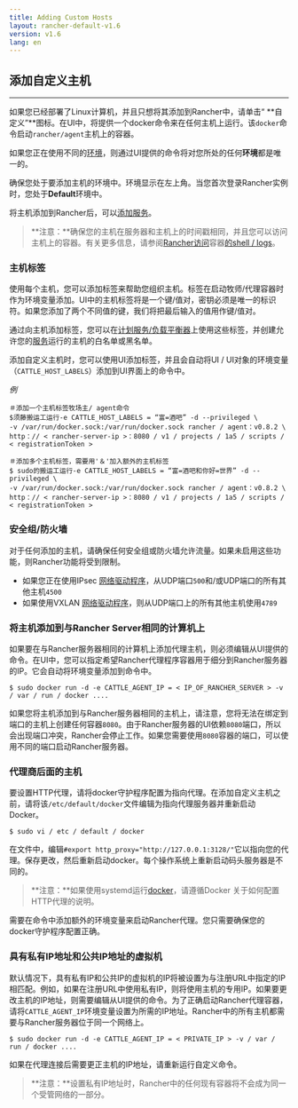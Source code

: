 ```yaml
---
title: Adding Custom Hosts
layout: rancher-default-v1.6
version: v1.6
lang: en
---
```


## 添加自定义主机

------

如果您已经部署了Linux计算机，并且只想将其添加到Rancher中，请单击“ **自定义”**图标。在UI中，将提供一个docker命令来在任何主机上运行。该`docker`命令启动`rancher/agent`主机上的容器。

如果您正在使用不同的[环境](https://github.com/rancher/rancher.github.io/blob/master/rancher/v1.6/en/hosts/custom/%7B%7Bsite.baseurl%7D%7D/rancher/%7B%7Bpage.version%7D%7D/%7B%7Bpage.lang%7D%7D/environments)，则通过UI提供的命令将对您所处的任何**环境**都是唯一的。

确保您处于要添加主机的环境中。环境显示在左上角。当您首次登录Rancher实例时，您处于**Default**环境中。

将主机添加到Rancher后，可以[添加服务](https://github.com/rancher/rancher.github.io/blob/master/rancher/v1.6/en/hosts/custom/%7B%7Bsite.baseurl%7D%7D/rancher/%7B%7Bpage.version%7D%7D/%7B%7Bpage.lang%7D%7D/cattle/adding-services)。

> **注意：**确保您的主机在服务器和主机上的时间戳相同，并且您可以访问主机上的容器。有关更多信息，请参阅[Rancher访问](https://github.com/rancher/rancher.github.io/blob/master/rancher/v1.6/en/hosts/custom/%7B%7Bsite.baseurl%7D%7D/rancher/%7B%7Bpage.version%7D%7D/%7B%7Bpage.lang%7D%7D/faqs/troubleshooting/#container-access)容器[的shell / logs](https://github.com/rancher/rancher.github.io/blob/master/rancher/v1.6/en/hosts/custom/%7B%7Bsite.baseurl%7D%7D/rancher/%7B%7Bpage.version%7D%7D/%7B%7Bpage.lang%7D%7D/faqs/troubleshooting/#container-access)。

### 主机标签

使用每个主机，您可以添加标签来帮助您组织主机。标签在启动牧师/代理容器时作为环境变量添加。UI中的主机标签将是一个键/值对，密钥必须是唯一的标识符。如果您添加了两个不同值的键，我们将把最后输入的值用作键/值对。

通过向主机添加标签，您可以在[计划服务/负载平衡器](https://github.com/rancher/rancher.github.io/blob/master/rancher/v1.6/en/hosts/custom/%7B%7Bsite.baseurl%7D%7D/rancher/%7B%7Bpage.version%7D%7D/%7B%7Bpage.lang%7D%7D/cattle/scheduling)上使用这些标签，并创建允许您的[服务](https://github.com/rancher/rancher.github.io/blob/master/rancher/v1.6/en/hosts/custom/%7B%7Bsite.baseurl%7D%7D/rancher/%7B%7Bpage.version%7D%7D/%7B%7Bpage.lang%7D%7D/cattle/adding-services)运行的主机的白名单或黑名单。

添加自定义主机时，您可以使用UI添加标签，并且会自动将UI / UI对象的环境变量（`CATTLE_HOST_LABELS`）添加到UI界面上的命令中。

*例*

```
＃添加一个主机标签牧场主/ agent命令 
$须藤搬运工运行-e CATTLE_HOST_LABELS = “富=酒吧” -d --privileged \
-v /var/run/docker.sock:/var/run/docker.sock rancher / agent：v0.8.2 \
http：// < rancher-server-ip >：8080 / v1 / projects / 1a5 / scripts / < registrationToken >

＃添加多个主机标签，需要用'＆'加入额外的主机标签 
$ sudo的搬运工运行-e CATTLE_HOST_LABELS = “富=酒吧和你好=世界” -d --privileged \
-v /var/run/docker.sock:/var/run/docker.sock rancher / agent：v0.8.2 \
http：// < rancher-server-ip >：8080 / v1 / projects / 1a5 / scripts / < registrationToken >
```

### 安全组/防火墙

对于任何添加的主机，请确保任何安全组或防火墙允许流量。如果未启用这些功能，则Rancher功能将受到限制。

- 如果您正在使用IPsec [网络驱动程序](https://github.com/rancher/rancher.github.io/blob/master/rancher/v1.6/en/hosts/custom/%7B%7Bsite.baseurl%7D%7D/rancher/%7B%7Bpage.version%7D%7D/%7B%7Bpage.lang%7D%7D/rancher-services/networking)，从UDP端口`500`和/或UDP端口的所有其他主机`4500`
- 如果使用VXLAN [网络驱动程序](https://github.com/rancher/rancher.github.io/blob/master/rancher/v1.6/en/hosts/custom/%7B%7Bsite.baseurl%7D%7D/rancher/%7B%7Bpage.version%7D%7D/%7B%7Bpage.lang%7D%7D/rancher-services/networking)，则从UDP端口上的所有其他主机使用`4789`

### 将主机添加到与Rancher Server相同的计算机上

如果要在与Rancher服务器相同的计算机上添加代理主机，则必须编辑从UI提供的命令。在UI中，您可以指定希望Rancher代理程序容器用于细分到Rancher服务器的IP。它会自动将环境变量添加到命令中。

```
$ sudo docker run -d -e CATTLE_AGENT_IP = < IP_OF_RANCHER_SERVER > -v / var / run / docker ....
```

如果您将主机添加到与Rancher服务器相同的主机上，请注意，您将无法在绑定到端口的主机上创建任何容器`8080`。由于Rancher服务器的UI依赖`8080`端口，所以会出现端口冲突，Rancher会停止工作。如果您需要使用`8080`容器的端口，可以使用不同的端口启动Rancher服务器。

### 代理商后面的主机

要设置HTTP代理，请将docker守护程序配置为指向代理。在添加自定义主机之前，请将该`/etc/default/docker`文件编辑为指向代理服务器并重新启动Docker。

```
$ sudo vi / etc / default / docker
```

在文件中，编辑`#export http_proxy="http://127.0.0.1:3128/"`它以指向您的代理。保存更改，然后重新启动docker。每个操作系统上重新启动码头服务器是不同的。

> **注意：**如果使用systemd运行[docker](https://docs.docker.com/articles/systemd/#http-proxy)，请遵循Docker 关于如何配置HTTP代理的说明。

需要在命令中添加额外的环境变量来启动Rancher代理。您只需要确保您的docker守护程序配置正确。

### 具有私有IP地址和公共IP地址的虚拟机

默认情况下，具有私有IP和公共IP的虚拟机的IP将被设置为与注册URL中指定的IP相匹配。例如，如果在注册URL中使用私有IP，则将使用主机的专用IP。如果要更改主机的IP地址，则需要编辑从UI提供的命令。为了正确启动Rancher代理容器，请将`CATTLE_AGENT_IP`环境变量设置为所需的IP地址。Rancher中的所有主机都需要与Rancher服务器位于同一个网络上。

```
$ sudo docker run -d -e CATTLE_AGENT_IP = < PRIVATE_IP > -v / var / run / docker ....
```

如果在代理连接后需要更正主机的IP地址，请重新运行自定义命令。

> **注意：**设置私有IP地址时，Rancher中的任何现有容器将不会成为同一个受管网络的一部分。